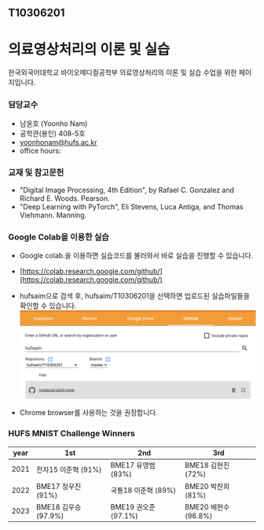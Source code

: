## T10306201
# 의료영상처리의 이론 및 실습
한국외국어대학교 바이오메디컬공학부 의료영상처리의 이론 및 실습 수업을 위한 페이지입니다. 

### 담당교수
- 남윤호 (Yoonho Nam)
- 공학관(용인) 408-5호
- yoonhonam@hufs.ac.kr
- office hours: 

### 교재 및 참고문헌
- "Digital Image Processing, 4th Edition", by Rafael C. Gonzalez and Richard E. Woods. Pearson.
- "Deep Learning with PyTorch", Eli Stevens, Luca Antiga, and Thomas Viehmann. Manning.

### Google Colab을 이용한 실습
- Google colab.을 이용하면 실습코드를 불러와서 바로 실습을 진행할 수 있습니다.

- [https://colab.research.google.com/github/](https://colab.research.google.com/github/)

- hufsaim으로 검색 후, hufsaim/T10306201을 선택하면 업로드된 실습파일들을 확인할 수 있습니다.
![](colab_github.png)
- Chrome browser를 사용하는 것을 권장합니다.

### HUFS MNIST Challenge Winners

| year  | 1st | 2nd | 3rd |
| ----- | --- | --- | --- |
| 2021 | 전자15 이준혁 (91%) | BME17 유영범 (83%) | BME18 김현진 (72%) |
| 2022 | BME17 정우진 (91%) | 국통18 이준혁 (89%)| BME20 박찬희 (81%)|
| 2023 | BME18 김우승 (97.9%)| BME19 권오준 (97.1%) | BME20 배현수 (96.8%)|

